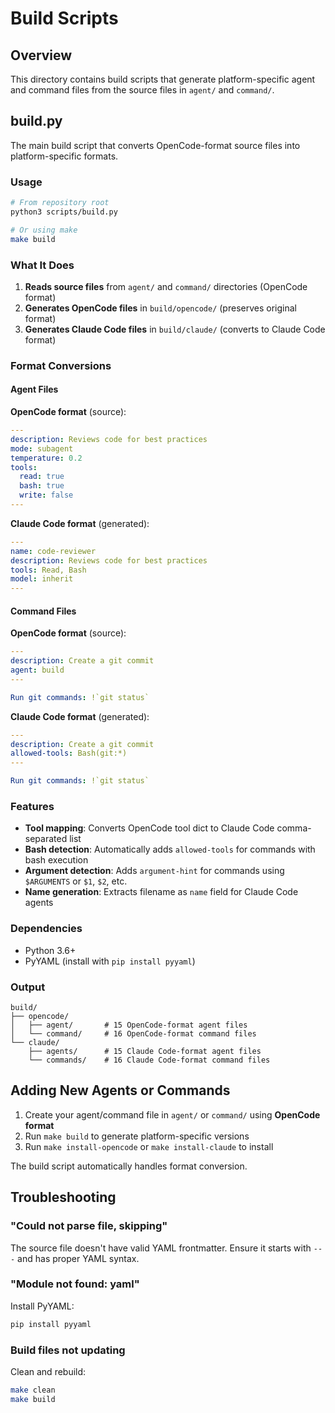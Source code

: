 # Build Scripts

## Overview

This directory contains build scripts that generate platform-specific agent and
command files from the source files in `agent/` and `command/`.

## build.py

The main build script that converts OpenCode-format source files into
platform-specific formats.

### Usage

```bash
# From repository root
python3 scripts/build.py

# Or using make
make build
```

### What It Does

1. **Reads source files** from `agent/` and `command/` directories (OpenCode
   format)
2. **Generates OpenCode files** in `build/opencode/` (preserves original format)
3. **Generates Claude Code files** in `build/claude/` (converts to Claude Code
   format)

### Format Conversions

#### Agent Files

**OpenCode format** (source):

```yaml
---
description: Reviews code for best practices
mode: subagent
temperature: 0.2
tools:
  read: true
  bash: true
  write: false
---
```

**Claude Code format** (generated):

```yaml
---
name: code-reviewer
description: Reviews code for best practices
tools: Read, Bash
model: inherit
---
```

#### Command Files

**OpenCode format** (source):

```yaml
---
description: Create a git commit
agent: build
---

Run git commands: !`git status`
```

**Claude Code format** (generated):

```yaml
---
description: Create a git commit
allowed-tools: Bash(git:*)
---

Run git commands: !`git status`
```

### Features

- **Tool mapping**: Converts OpenCode tool dict to Claude Code comma-separated
  list
- **Bash detection**: Automatically adds `allowed-tools` for commands with bash
  execution
- **Argument detection**: Adds `argument-hint` for commands using `$ARGUMENTS`
  or `$1`, `$2`, etc.
- **Name generation**: Extracts filename as `name` field for Claude Code agents

### Dependencies

- Python 3.6+
- PyYAML (install with `pip install pyyaml`)

### Output

```
build/
├── opencode/
│   ├── agent/       # 15 OpenCode-format agent files
│   └── command/     # 16 OpenCode-format command files
└── claude/
    ├── agents/      # 15 Claude Code-format agent files
    └── commands/    # 16 Claude Code-format command files
```

## Adding New Agents or Commands

1. Create your agent/command file in `agent/` or `command/` using **OpenCode
   format**
2. Run `make build` to generate platform-specific versions
3. Run `make install-opencode` or `make install-claude` to install

The build script automatically handles format conversion.

## Troubleshooting

### "Could not parse file, skipping"

The source file doesn't have valid YAML frontmatter. Ensure it starts with `---`
and has proper YAML syntax.

### "Module not found: yaml"

Install PyYAML:

```bash
pip install pyyaml
```

### Build files not updating

Clean and rebuild:

```bash
make clean
make build
```
